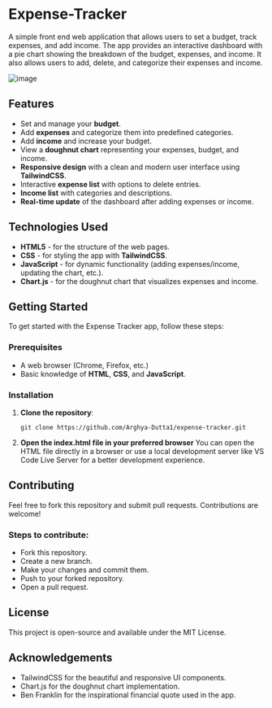 # Expense-Tracker
A simple front end web application that allows users to set a budget, track expenses, and add income. The app provides an interactive dashboard with a pie chart showing the breakdown of the budget, expenses, and income. It also allows users to add, delete, and categorize their expenses and income.

![image](https://github.com/user-attachments/assets/0d27d544-7025-4252-9816-a166a659f2f6)

## Features

- Set and manage your **budget**.
- Add **expenses** and categorize them into predefined categories.
- Add **income** and increase your budget.
- View a **doughnut chart** representing your expenses, budget, and income.
- **Responsive design** with a clean and modern user interface using **TailwindCSS**.
- Interactive **expense list** with options to delete entries.
- **Income list** with categories and descriptions.
- **Real-time update** of the dashboard after adding expenses or income.

## Technologies Used

- **HTML5** - for the structure of the web pages.
- **CSS** - for styling the app with **TailwindCSS**.
- **JavaScript** - for dynamic functionality (adding expenses/income, updating the chart, etc.).
- **Chart.js** - for the doughnut chart that visualizes expenses and income.

## Getting Started

To get started with the Expense Tracker app, follow these steps:

### Prerequisites

- A web browser (Chrome, Firefox, etc.)
- Basic knowledge of **HTML**, **CSS**, and **JavaScript**.

### Installation

1. **Clone the repository**:

   ```console
   git clone https://github.com/Arghya-Dutta1/expense-tracker.git
   ```
2. **Open the index.html file in your preferred browser**
   You can open the HTML file directly in a browser or use a local development server like VS Code Live Server for a better development experience.

## Contributing
Feel free to fork this repository and submit pull requests. Contributions are welcome!

### Steps to contribute:
- Fork this repository.
- Create a new branch.
- Make your changes and commit them.
- Push to your forked repository.
- Open a pull request.

## License
This project is open-source and available under the MIT License.

## Acknowledgements
- TailwindCSS for the beautiful and responsive UI components.
- Chart.js for the doughnut chart implementation.
- Ben Franklin for the inspirational financial quote used in the app.
